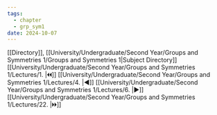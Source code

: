 ```yaml
---
tags:
  - chapter
  - grp_sym1
date: 2024-10-07
---
```

[[Directory]], [[University/Undergraduate/Second Year/Groups and Symmetries 1/Groups and Symmetries 1|Subject Directory]]
[[University/Undergraduate/Second Year/Groups and Symmetries 1/Lectures/1. |🞀🞀]] [[University/Undergraduate/Second Year/Groups and Symmetries 1/Lectures/4. |◀]] [[University/Undergraduate/Second Year/Groups and Symmetries 1/Lectures/6. |▶]] [[University/Undergraduate/Second Year/Groups and Symmetries 1/Lectures/22. |🞂🞂]]
# 
## 
### 
